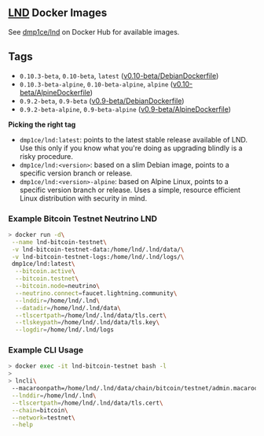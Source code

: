 ## [LND](https://github.com/LightningNetwork/lnd) Docker Images

See [dmp1ce/lnd](https://hub.docker.com/r/dmp1ce/lnd/tags/) on Docker Hub for available images.

## Tags

- `0.10.3-beta`, `0.10-beta`, `latest` ([v0.10-beta/DebianDockerfile](https://github.com/dmp1ce/lnd-docker/blob/hub/v0.10-beta/DebianDockerfile))
- `0.10.3-beta-alpine`, `0.10-beta-alpine`, `alpine` ([v0.10-beta/AlpineDockerfile](https://github.com/dmp1ce/lnd-docker/blob/hub/v0.10-beta/AlpineDockerfile))
- `0.9.2-beta`, `0.9-beta` ([v0.9-beta/DebianDockerfile](https://github.com/dmp1ce/lnd-docker/blob/hub/v0.9-beta/DebianDockerfile))
- `0.9.2-beta-alpine`, `0.9-beta-alpine` ([v0.9-beta/AlpineDockerfile](https://github.com/dmp1ce/lnd-docker/blob/hub/v0.9-beta/AlpineDockerfile))

**Picking the right tag**

- `dmp1ce/lnd:latest`: points to the latest stable release available of LND. Use this only if you know what you're doing as upgrading blindly is a risky procedure.
- `dmp1ce/lnd:<version>`: based on a slim Debian image, points to a specific version branch or release.
- `dmp1ce/lnd:<version>-alpine`: based on Alpine Linux, points to a specific version branch or release. Uses a simple, resource efficient Linux distribution with security in mind.

### Example Bitcoin Testnet Neutrino LND

```sh
> docker run -d\
 --name lnd-bitcoin-testnet\
 -v lnd-bitcoin-testnet-data:/home/lnd/.lnd/data/\
 -v lnd-bitcoin-testnet-logs:/home/lnd/.lnd/logs/\
 dmp1ce/lnd:latest\
  --bitcoin.active\
  --bitcoin.testnet\
  --bitcoin.node=neutrino\
  --neutrino.connect=faucet.lightning.community\
  --lnddir=/home/lnd/.lnd\
  --datadir=/home/lnd/.lnd/data\
  --tlscertpath=/home/lnd/.lnd/data/tls.cert\
  --tlskeypath=/home/lnd/.lnd/data/tls.key\
  --logdir=/home/lnd/.lnd/logs
```

### Example CLI Usage

```sh
> docker exec -it lnd-bitcoin-testnet bash -l
>
> lncli\
 --macaroonpath=/home/lnd/.lnd/data/chain/bitcoin/testnet/admin.macaroon\
 --lnddir=/home/lnd/.lnd\
 --tlscertpath=/home/lnd/.lnd/data/tls.cert\
 --chain=bitcoin\
 --network=testnet\
 --help
```
